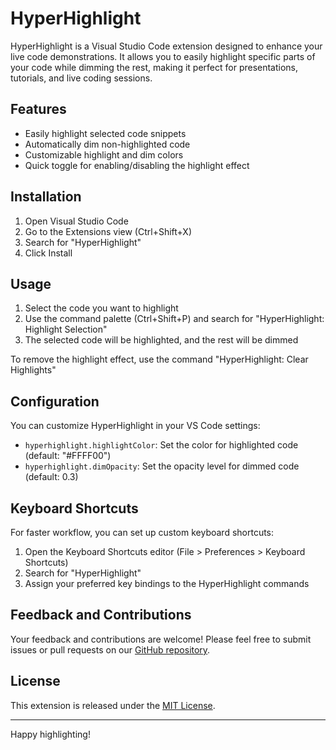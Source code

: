 # HyperHighlight

HyperHighlight is a Visual Studio Code extension designed to enhance your live code demonstrations. It allows you to easily highlight specific parts of your code while dimming the rest, making it perfect for presentations, tutorials, and live coding sessions.

## Features

- Easily highlight selected code snippets
- Automatically dim non-highlighted code
- Customizable highlight and dim colors
- Quick toggle for enabling/disabling the highlight effect

## Installation

1. Open Visual Studio Code
2. Go to the Extensions view (Ctrl+Shift+X)
3. Search for "HyperHighlight"
4. Click Install

## Usage

1. Select the code you want to highlight
2. Use the command palette (Ctrl+Shift+P) and search for "HyperHighlight: Highlight Selection"
3. The selected code will be highlighted, and the rest will be dimmed

To remove the highlight effect, use the command "HyperHighlight: Clear Highlights"

## Configuration

You can customize HyperHighlight in your VS Code settings:

- `hyperhighlight.highlightColor`: Set the color for highlighted code (default: "#FFFF00")
- `hyperhighlight.dimOpacity`: Set the opacity level for dimmed code (default: 0.3)

## Keyboard Shortcuts

For faster workflow, you can set up custom keyboard shortcuts:

1. Open the Keyboard Shortcuts editor (File > Preferences > Keyboard Shortcuts)
2. Search for "HyperHighlight"
3. Assign your preferred key bindings to the HyperHighlight commands

## Feedback and Contributions

Your feedback and contributions are welcome! Please feel free to submit issues or pull requests on our [GitHub repository](https://github.com/fferegrino/HyperHighlight).

## License

This extension is released under the [MIT License](./license).

---

Happy highlighting!
